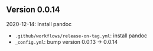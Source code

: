 <!-- SPDX-License-Identifier: CC0-1.0 -->
<!-- SPDX-FileCopyrightText: 2022 The Foundation for Public Code <info@publiccode.net>, https://standard.publiccode.net/AUTHORS -->

## Version 0.0.14

2020-12-14: Install pandoc

 * `.github/workflows/release-on-tag.yml`: install pandoc
 * `_config.yml`: bump version 0.0.13 -> 0.0.14

